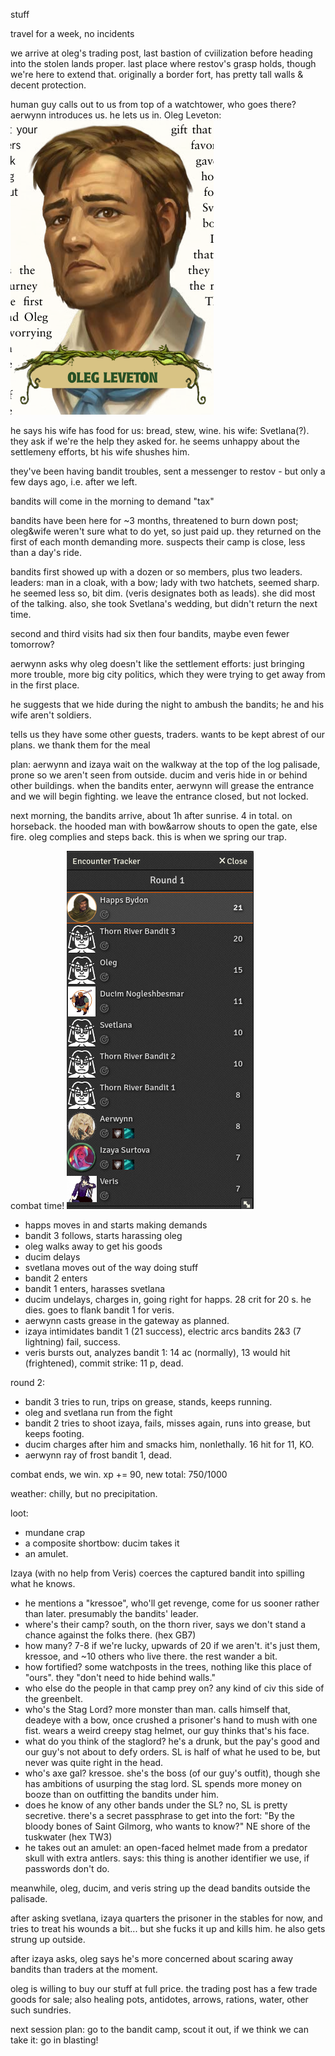 stuff

travel for a week, no incidents

we arrive at oleg's trading post, last bastion of cviilization before heading into the stolen lands proper. last place where restov's grasp holds, though we're here to extend that. originally a border fort, has pretty tall walls & decent protection.

human guy calls out to us from top of a watchtower, who goes there? aerwynn introduces us. he lets us in. Oleg Leveton:
![](../Pasted%20image%2020230319203511.png)

he says his wife has food for us: bread, stew, wine. his wife: Svetlana(?). they ask if we're the help they asked for. he seems unhappy about the settlemeny efforts, bt his wife shushes him.

they've been having bandit troubles, sent a messenger to restov - but only a few days ago, i.e. after we left.

bandits will come in the morning to demand "tax"

bandits have been here for ~3 months, threatened to burn down post; oleg&wife weren't sure what to do yet, so just paid up. they returned on the first of each month demanding more. suspects their camp is close, less than a day's ride.

bandits first showed up with a dozen or so members, plus two leaders. leaders: man in a cloak, with a bow; lady with two hatchets, seemed sharp. he seemed less so, bit dim. (veris designates both as leads). she did most of the talking. also, she took Svetlana's wedding, but didn't return the next time.

second and third visits had six then four bandits, maybe even fewer tomorrow?

aerwynn asks why oleg doesn't like the settlement efforts: just bringing more trouble, more big city politics, which they were trying to get away from in the first place.

he suggests that we hide during the night to ambush the bandits; he and his wife aren't soldiers.

tells us they have some other guests, traders. wants to be kept abrest of our plans. we thank them for the meal

plan: aerwynn and izaya wait on the walkway at the top of the log palisade, prone so we aren't seen from outside. ducim and veris hide in or behind other buildings. when the bandits enter, aerwynn will grease the entrance and we will begin fighting. we leave the entrance closed, but not locked.

next morning, the bandits arrive, about 1h after sunrise. 4 in total. on horseback. the hooded man with bow&arrow shouts to open the gate, else fire. oleg complies and steps back. this is when we spring our trap.

combat time!
![](../Pasted%20image%2020230319212058.png)
 - happs moves in and starts making demands
 - bandit 3 follows, starts harassing oleg
 - oleg walks away to get his goods
 - ducim delays
 - svetlana moves out of the way doing stuff
 - bandit 2 enters
 - bandit 1 enters, harasses svetlana
 - ducim undelays, charges in, going right for happs. 28 crit for 20 s. he dies. goes to flank bandit 1 for veris.
 - aerwynn casts grease in the gateway as planned.
 - izaya intimidates bandit 1 (21 success), electric arcs bandits 2&3 (7 lightning) fail, success.
 - veris bursts out, analyzes bandit 1: 14 ac (normally), 13 would hit (frightened), commit strike: 11 p, dead.

round 2:
 - bandit 3 tries to run, trips on grease, stands, keeps running.
 - oleg and svetlana run from the fight
 - bandit 2 tries to shoot izaya, fails, misses again, runs into grease, but keeps footing.
 - ducim charges after him and smacks him, nonlethally. 16 hit for 11, KO.
 - aerwynn ray of frost bandit 1, dead.

combat ends, we win. xp += 90, new total: 750/1000

weather: chilly, but no precipitation.

loot:
 - mundane crap
 - a composite shortbow: ducim takes it
 - an amulet.

Izaya (with no help from Veris) coerces the captured bandit into spilling what he knows.
 - he mentions a "kressoe", who'll get revenge, come for us sooner rather than later. presumably the bandits' leader.
 - where's their camp? south, on the thorn river, says we don't stand a chance against the folks there. (hex GB7)
 - how many? 7-8 if we're lucky, upwards of 20 if we aren't. it's just them, kressoe, and ~10 others who live there. the rest wander a bit.
 - how fortified? some watchposts in the trees, nothing like this place of "ours". they "don't need to hide behind walls."
 - who else do the people in that camp prey on? any kind of civ this side of the greenbelt.
 - who's the Stag Lord? more monster than man. calls himself that, deadeye with a bow, once crushed a prisoner's hand to mush with one fist. wears a weird creepy stag helmet, our guy thinks that's his face.
 - what do you think of the staglord? he's a drunk, but the pay's good and our guy's not about to defy orders. SL is half of what he used to be, but never was quite right in the head.
 - who's axe gal? kressoe. she's the boss (of our guy's outfit), though she has ambitions of usurping the stag lord. SL spends more money on booze than on outfitting the bandits under him.
 - does he know of any other bands under the SL? no, SL is pretty secretive. there's a secret passphrase to get into the fort: "By the bloody bones of Saint Gilmorg, who wants to know?" NE shore of the tuskwater (hex TW3)
 - he takes out an amulet: an open-faced helmet made from a predator skull with extra antlers. says: this thing is another identifier we use, if passwords don't do.

meanwhile, oleg, ducim, and veris string up the dead bandits outside the palisade.

after asking svetlana, izaya quarters the prisoner in the stables for now, and tries to treat his wounds a bit... but she fucks it up and kills him. he also gets strung up outside.

after izaya asks, oleg says he's more concerned about scaring away bandits than traders at the moment.

oleg is willing to buy our stuff at full price. the trading post has a few trade goods for sale; also healing pots, antidotes, arrows, rations, water, other such sundries.

next session plan: go to the bandit camp, scout it out, if we think we can take it: go in blasting!